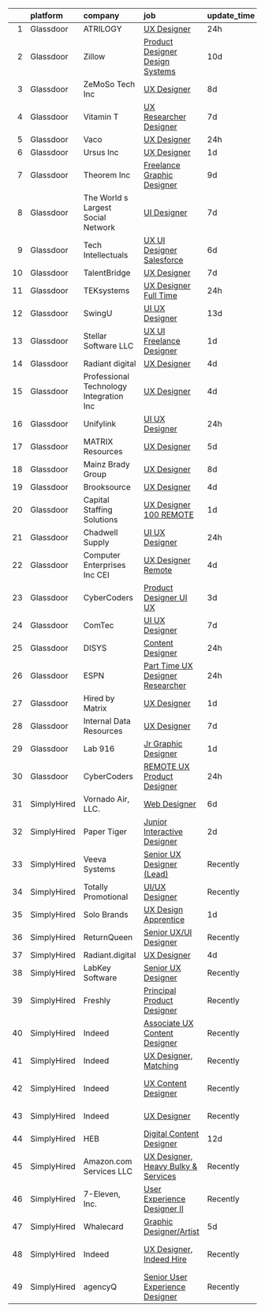 

|    | platform    | company                                  | job                                                                                                                                                                                                                                                                                                                                                                                                                                                                                                                                                                                                                                                                                                                                                                                                                                                                                                                                                                                                                                                                                                                                                                                                                                                                                                                                                            | update_time   | location                  |
|---:|:------------|:-----------------------------------------|:---------------------------------------------------------------------------------------------------------------------------------------------------------------------------------------------------------------------------------------------------------------------------------------------------------------------------------------------------------------------------------------------------------------------------------------------------------------------------------------------------------------------------------------------------------------------------------------------------------------------------------------------------------------------------------------------------------------------------------------------------------------------------------------------------------------------------------------------------------------------------------------------------------------------------------------------------------------------------------------------------------------------------------------------------------------------------------------------------------------------------------------------------------------------------------------------------------------------------------------------------------------------------------------------------------------------------------------------------------------|:--------------|:--------------------------|
|  1 | Glassdoor   | ATRILOGY                                 | [UX Designer](https://www.glassdoor.com/partner/jobListing.htm?pos=112&ao=1110586&s=58&guid=000001818a2fc69fbbe13d60882fae82&src=GD_JOB_AD&t=SR&vt=w&ea=1&cs=1_a9e51c1e&cb=1655880796196&jobListingId=1007954178655&cpc=1160948BCBA38B5B&jrtk=3-0-1g652vhm32bmr001-1g652vhmer04h800-5f51747749abf54f--6NYlbfkN0Coaqwr41TC2LgejnR7Utnytr6GYvK_E0y3WIq7ZdLRae9o-QpJIESlqP3qGLJFeU73fQgxWVyK-VjJxWQJ7wPXVsDgmr_qx8wgq-qh_w44hPEPzHMmKsfywvLtLkO4grmCNwksa3ZCydtOTY4m2ummcehDPHPtF2pzvVA23WRMmsBvQ87QKscW3rTaWEngVZtznDboESu68TbCaNCw5WR-sN8ITzkKs5FGfuNv-469AwYgSD1t4-KTsxe5Zf67p2QwQNuOBvOEJfq_F6xE_cpIwAcZr8oi9wsNSJSUpZ8-T7hkv1rCR6qT4lCe8qjduK-DJ5wh5GL5Ok8w8ahDT_38yMPoE2uJA9A-M87Xi0x0bsms3jlDy4jLMKpD9Taf32yGdQb4jzaTQUyKTcLHwEqvDaUSRV8112SUw2KKyod9BmRBMqgK41uK9flXdsYUmMkW1OUrEMs4SjmKUpZiqzqI_DR836ood3Fh6csL4ZsdIJJYzzJPaNY5AFai66InVbLxb0739Vm3WiCb_llcRglS)                                                                                                                                                                                                                                                                                                                                                                                                                                                                                         | 24h           | Remote                    |
|  2 | Glassdoor   | Zillow                                   | [Product Designer  Design Systems](https://www.glassdoor.com/partner/jobListing.htm?pos=114&ao=1110586&s=58&guid=000001818a2fc69fbbe13d60882fae82&src=GD_JOB_AD&t=SR&vt=w&cs=1_77450b5d&cb=1655880796195&jobListingId=1007933236075&cpc=AC285F3A3ECA6BB0&jrtk=3-0-1g652vhm32bmr001-1g652vhmer04h800-011a0893a918b1fb--6NYlbfkN0ANMurRYyPEXg08u6OamUd1Mvhk-zhFSGYIZgoJR86UvYL2v6MoUqae-sD5DnU21vo-KQkrM1-nxrgMu7ZC1V04tRcmIkM-s_SFYAMQ6S9JoXSA-FQh8VsK8KsKvvcxWmpJgU6E_bbF80Dim6t-LQronB_Oj0OoKqQszjyeh9vu0kF2-PqPEux5-NxpgRsAvcUnwRtvd5P7eCZc5xLOuBq47a-1Gzyyy9CnCtHizEj0r7Psb2v2g-v6dpNaHJI4deZFMfh7K-IpJlTAUHsv5nMkwliwcjZ1VcuenKVMk31VQiA1ieiJNT2Ch950IXvls72e1hi5eo41uSa0SEYkzM_Qnse-i70viA764vXhXzePgiU_uvtyzsUXLPKx_yMIc6eBGEninJc0up0R4y_O5GhZk95ScTyvV95I_GslT-xSfnd-NxoMhSUrZlq1c_IYaxp5YksxmtdYLTYl33guCIyCRcmBiAqfr2N93DJ8EAzH_0g9lGvAXax0w89gz-jFq5h6DcuAx0SbObC1SPtiHPwOJvZDku1TIUJKrE0jHk4EFzWdzhIYcCLR4G1HrJ2bsQ0swvsgjm5HV3b7G9mk0SqYTSTO3gR1_NxNWRGbdZJ_mby8qLpodhKKlwiZ0ZiC-_gUGLB2Wufvjkm1UW9vIvuG61hZUi0pNut3JgpEapKHPOKlAxi_XoraQIhh6MRlkDZO8eIF5uBhNBcqiw6JMR4Mikrz7Nl4-cUARcZtJtTbPBZyrBjoVXBNlniuDEkflprBVNI1Dv1pmCLBoTgqxbDC6b5FwP8pZqe2htgi-ErnIxHZydeMcUcUVa9QRkrxWjYRWaAmnv6hqnwEIIfK1XxWte7JZtiRXCv9i-F-q_x-ZpgYuFJMWQQovVefO_KJEsM%3D)                                                                                           | 10d           | Remote                    |
|  3 | Glassdoor   | ZeMoSo Tech Inc                          | [UX Designer](https://www.glassdoor.com/partner/jobListing.htm?pos=101&ao=1110586&s=58&guid=000001818a2fc69fbbe13d60882fae82&src=GD_JOB_AD&t=SR&vt=w&ea=1&cs=1_2463243a&cb=1655880796194&jobListingId=1007935979405&cpc=42BEC95245890617&jrtk=3-0-1g652vhm32bmr001-1g652vhmer04h800-60f07fc61acda233--6NYlbfkN0BozCRzp74XaLNGXIWDdQooQV4InoSU3Ke8auCoHaCYgTX9CvN9emSrnaX61T5gcy-mf4Rzr7ZJvF6L9rYxoUc1l0NwbAfG3ttBSbj0opk9SHuwSrXrKFa9dWlX91jC_RBmltty9D7K__xLg_-MgwiLsdEFHLbQudhQuOek3ym_yoTopIaKHLojyGFJixhmdeOnG1fUD1gBbkPgjg5QUKMxplNlFvwzgI6UcyqeR0_D09kM9d-fqpGcdZzN7pWQIttFeMjpcQwacnqTJ1oonu6KUcGuEzrUlNuuwN2_IHanFkuh8Vq_ammNjTrK-49ecX1Q5iSu_cElCJ1VPOsbmxkGG5eXhGzmI0WEpReAOsvt6EqL5d9ueWsiI4f3Hd5g6YAPSARwRxF4QvOq7K753JpBDPSL9rGeIV9deOEtossRTUziLNHyx7VXaaXCwJONpyx3Eu96zNKU7oRHbNklpyl_N4sCOQefgdnNt-l1itZlJhm1tYNRV8Qm)                                                                                                                                                                                                                                                                                                                                                                                                                                                                                                                         | 8d            | Remote                    |
|  4 | Glassdoor   | Vitamin T                                | [UX Researcher   Designer](https://www.glassdoor.com/partner/jobListing.htm?pos=125&ao=1110586&s=58&guid=000001818a2fc69fbbe13d60882fae82&src=GD_JOB_AD&t=SR&vt=w&cs=1_5c52befe&cb=1655880796197&jobListingId=1007940101385&cpc=F41FEAB56D215062&jrtk=3-0-1g652vhm32bmr001-1g652vhmer04h800-fb946308111d92e5--6NYlbfkN0DMrcEu7yrtATojKJA7cEzGQ3FdRGWLh0CZQInL4ECGI6k5tN82kdM0OKoro5eXmjqSabeb8Lyui89imwypmlI07i9XVVnI-QnSe7SbVQoaO24YePXfwwOTmDBsvmREJ2REX2wWJBN2HKKNfFyeSDUsVdba7dA2sNfDJex8VTYfkYejvdaqK-73MMvrodFR_llP9lddU9HXakKdmriSxlwbfYNBzovFQc3JEbDnSzvMtdsITlwlmurFqpOqpJWPO0t7RtUCtwTkakd_ixTVCSuWw9XXoHVC48xvxae7SIpyrnN-Y5Xa90tJ4Jw9Ra5JwwFEpYQENCAwQSb6sjuuJcEgU6kd_R7ycdekAUd--MsCcgcGwS0wXMqddUfYr5buKBaq4Y2G3erhZBOrSo472q0RIfkz6-upPozR42-B1oeHGd3O3hjPpjfb0UaGxsoIbBLehTHZbionS4tjOuYii9XL)                                                                                                                                                                                                                                                                                                                                                                                                                                                                                                                                                 | 7d            | Remote                    |
|  5 | Glassdoor   | Vaco                                     | [UX Designer](https://www.glassdoor.com/partner/jobListing.htm?pos=107&ao=1110586&s=58&guid=000001818a2fc69fbbe13d60882fae82&src=GD_JOB_AD&t=SR&vt=w&ea=1&cs=1_140dedd4&cb=1655880796195&jobListingId=1007954152421&cpc=AC285F3A3ECA6BB0&jrtk=3-0-1g652vhm32bmr001-1g652vhmer04h800-a3f9cb05f43314ce--6NYlbfkN0D_sybMACCpf9B-677oK5j6rPldVB6BlrVvFjO_o-GJZbzuF-qh4PxErFUqfUsv_6t7bCcW4LLpWj-vs7jRJL_SS-t_zvedaAbF3hAhPT9zdSNeNp2YNzM4dkWa3q3C66OFGHskKWtd4Cyzm4666MD2-bO7HYxyh7g55rlKr42MZQtoTlEUmF-XU2Ts2vEElbGjR4fU8FSvYuChGxKK_eyj70WR0v3_dwrDpPqVcso7-aARAiTPC2U4OTAn4nqlRbi4huwKzlw83k6akOVMFqI4alp0z5GindCzi5oIsp5DoBi5-IBcORJB__XkBiNkF2eIYf3dzAQLipSXRu6N9ZdRBw2-RcjDX24dw-I7JS9Fm_sHdVwClr6QBY-YclJt-hx-0mBvZPAdFJ7uwKcjM00m6LVSoiw28yxLNzzROeQMXve9UJWx2d43oN27kYt99ThrJ9Gz1vmj3DgDOloKhiflQCsJN2ihizOScAGHf6ubSPe53qALomV1jK6_xW-yC2QO1SA3Oxamt7E1fA-Fsg0Hau4R9LJycy4Uz3Vc24afkQ%3D%3D)                                                                                                                                                                                                                                                                                                                                                                                                                                                             | 24h           | Remote                    |
|  6 | Glassdoor   | Ursus  Inc                               | [UX Designer](https://www.glassdoor.com/partner/jobListing.htm?pos=128&ao=1110586&s=58&guid=000001818a2fc69fbbe13d60882fae82&src=GD_JOB_AD&t=SR&vt=w&ea=1&cs=1_f99eb5a8&cb=1655880796198&jobListingId=1007952300796&cpc=AC285F3A3ECA6BB0&jrtk=3-0-1g652vhm32bmr001-1g652vhmer04h800-2ee68e2806b46518--6NYlbfkN0CT8vBT9H5mqECx2dfLV_FONLPDKpIRssxVwtj05Tmm4rA5I0VNOPdM1oYsK66ov5rfnjfgAZTug1hAH9V99GXJTmSwnOV-TC2YmsOa1hpcx5eohWxQGiYWTOov5_JU_GcdrLRX4bzNlKc9HRXC7w77d6kFrumNNGDSXX1NeS8FWe0nALVmrzKmeICDj2wfmcSL3eb4SCJRBbQNeoUMfMJ2qkU_6NhRta2IkLlKrqD8FeOruWiHOzrtZrgQpdI9UWBaoGXROitjxnnA5jIuITeXG8spBH-9bYpvz9rC0vKGEOWnheMTpa6i7UUcbnz9GGGmTH6rXrEa7HwRtHP7YupczAAs-uDRHkl_0Q4W18jX79Rxar3tIdP-Ripka64Ho_gMIygNYDG6egI-6mRNgHyUq6WNfCj4HcbAyCFkZ3gjpE9x1MOwM9m6LHC4Y3UkwLS_NE2OCndtg4A8coZnGEVPA9xaa4xVsCpoz5RKi_-4kicFJ-aQ1vp3Y2UqoJ6YMom7okhUNqJ5R6H91Yv9QJq98_B4nKPioUROTKmhrC7BrsoBMQCRUOc5RsKRDhY6TP8HeqILkpTJMhOIksgJikBS3AIc0Nx1HVo9on50c91PivGx_67OfCHnpb-M1IEgtbivhgP6_YI075eF_2Cjo0D4MXnNNfBFPP5xauRmCXYgcjZr5FsXfUSGfZUqjXOFyaBeDMI69eBu4A%3D%3D)                                                                                                                                                                                                                                                                                             | 1d            | Fremont, CA               |
|  7 | Glassdoor   | Theorem Inc                              | [Freelance Graphic Designer](https://www.glassdoor.com/partner/jobListing.htm?pos=116&ao=1110586&s=58&guid=000001818a2fc69fbbe13d60882fae82&src=GD_JOB_AD&t=SR&vt=w&ea=1&cs=1_098437e2&cb=1655880796196&jobListingId=1007933778137&cpc=8795CF9063CD573D&jrtk=3-0-1g652vhm32bmr001-1g652vhmer04h800-c6f76b686089fad8--6NYlbfkN0AFW8_jy3Exud-3yScDe6C_gOnco_vY6PGUfytLF_4d6EkTCpOAWV-CrHKoiYYLwIqg1l_gI_lcE6Sgc6Z0AbUcjp9OM2Gim2qbKXCOcZaAhiPME1DQ2wZs7zWrQyxgM_WwQXANWvgVEC4Lx131mJzhmPIQ_XinjlxfRdvB2NH3Hgy4UHt9gIwQdv5K2XbsF0UdX9q0rFFKEpkbqy1EmJroIWJc8CEmnra3D7-n3zTVghYocnYffMnvSV9KhFqt9EdDPUebxf29HP_7Bm7FMAESDf9rdkUNHCmIozeGu4nBovQRCwDIEKZGhzAW_x5GBEDI4Rrvd_tSB9BkBNOpWfhCA__j2tjZv6ik2klFBnGz8xzxSgixo9KD-c1jnTsBjdQRxVpg7CiaLEv92UMn123yUnc5wAdvtRNJ7coZmowPn6CY07iqUabN4-lQSXvAXRmwxM2IQR3tuNl5iuC_SUbo4ipYQFWpdJSllVog5puopPmt-i0k3CKCdM3OTPnyJIY%3D)                                                                                                                                                                                                                                                                                                                                                                                                                                                                                            | 9d            | Remote                    |
|  8 | Glassdoor   | The World s Largest Social Network       | [UI Designer](https://www.glassdoor.com/partner/jobListing.htm?pos=126&ao=1110586&s=58&guid=000001818a2fc69fbbe13d60882fae82&src=GD_JOB_AD&t=SR&vt=w&cs=1_70672414&cb=1655880796197&jobListingId=1007940701344&cpc=6FC5BA77C9A4CD78&jrtk=3-0-1g652vhm32bmr001-1g652vhmer04h800-f86e285eeee8cc2f--6NYlbfkN0DSgjPPcnEdvoK3uuxfISLALE6pB1FR7YSHOr_tSg5_QGIhoz_2VqUepdcKLBLI_zSM2ofyPzeQLiYgPnwYkXZIEVa1yILiUcN8AhI95lHkhFGFSjZoU966EcETcjfezToZbDD4sNZzMfbbe6Y9PzYCgbAkY-UKTxc_sAa6G-5-d2n7BsYK5zVuA3PxWUA1vguLxyqX_NY8V_5LD1s-1toZTQkbXVSGahEk1VzfqtX2mo35UdBDaAk7geOhfMq7nA1W3U0rYid0WQpcisUBv1fEqE_n6XJT0eEycrLOihPojSaDLF0nSs94ZZJvGPu7lJ0R2yXgUSyUv47opnLr73F3o6ls-1dXQvJjrPNHFt12xSZpfPsqnWp6xzMHAdBtJwwTMarDVM-lkzdD_EJ3tKMhxTaADz1nRB0pGfQtIfkJSTwfFxwL8NqzKnYSMYfoiSvIICI2hMBqu_-lflxXU0tq915wN9I9PUWSYe3C2rOgZngWs_6UvrdD9jJqY_O8vEUusazdLInVaUC5tJ58Orin_RsTY2N1RgH9Ss9duQrd-3GtlmMMv1LXF-UMpocy6wqYB6Hsxx0s9g%3D%3D)                                                                                                                                                                                                                                                                                                                                                                                                                                  | 7d            | New York, NY              |
|  9 | Glassdoor   | Tech Intellectuals                       | [UX UI Designer   Salesforce](https://www.glassdoor.com/partner/jobListing.htm?pos=106&ao=1110586&s=58&guid=000001818a2fc69fbbe13d60882fae82&src=GD_JOB_AD&t=SR&vt=w&ea=1&cs=1_bda3a15b&cb=1655880796194&jobListingId=1007942798857&cpc=BAEB662971763A76&jrtk=3-0-1g652vhm32bmr001-1g652vhmer04h800-c17b44210cfe7005--6NYlbfkN0DzaDHVbxJ-LJZej0v9fk4K-FwNocoxjQ_zxp68kPBvctOBIAfBBfY8w6habPDUJeAMiIb2_shQouRFjE775UmTUjvG2TjcoPEJJuWtGoJijgyQcoi-GIr5-7eRumxEhPD1PjH7dObM9aPFGCUDspNwU4lFCIfcu4zNqSHctqkD9duSLCowkJwb72kqoER5M9kRR8hGyrJhUeGnrvYTjB4F_89xA9At6Mojn896XS2eDDh0zupPxMOWyM5ryQAh98Kmxiufritd8fuExfPYb9JUB9BEYRitpBnzClkynaCM-25WXfEoxnikHona6QcI4nX2bK3ktooHabErAshaKob0Wk83FdhO9Cj2uyCCX_d-hTNm-xv_LItTtJ5k-qCLzUHQo_J5hD9ezBzKnCTJqUPtUeyK65u1X3HwyT_HWwgv_41LtLfDFxYE2bp6_RMSDV6SMpvio3o6vJdVssTLJKCY0gmKAUSYPHQXS-Z1mG_V6X68ZyDWHusA0uY22VeZ14274g3uKvOBPA%3D%3D)                                                                                                                                                                                                                                                                                                                                                                                                                                                                             | 6d            | Remote                    |
| 10 | Glassdoor   | TalentBridge                             | [UX Designer](https://www.glassdoor.com/partner/jobListing.htm?pos=124&ao=1110586&s=58&guid=000001818a2fc69fbbe13d60882fae82&src=GD_JOB_AD&t=SR&vt=w&ea=1&cs=1_bb4c460c&cb=1655880796197&jobListingId=1007939214735&cpc=AC285F3A3ECA6BB0&jrtk=3-0-1g652vhm32bmr001-1g652vhmer04h800-ef610af0d2182ffc--6NYlbfkN0DZcUSKf09QEPjU92MgBh3QGsHZtcEAom6wyh4CYwXTItQwqD1uS6iWoqbGyBIjoa2qIYZ5i6WdT2EOqGsAYU75f_Lb8fGdfFENrVpygk7KAJiiLYY-Ji2kHY11uLlIRdP1QnrzKKJlHi7wELee6qdiDL_8kJZEV94t_sDpwXhR21AIirBM7ysj2soSqpXAPwpAjJFg_K7VkCyWpBUKAlNn9bF5FKeJcvlKzq-dlnQLp-eCiExpHcI4ZXkNDIegZENVgLEhjqREUUEHFgtPuLe97X5RBCe8qyNpUDRyIrcvAXi2C2g2Ga-gWs6rldQPG_YEJ0_ATk9CtTc37PtZ5mjPGyOIlWsO5wKK_2Yfk9Hy4EBZKK_GWEFw3n-_TlrlkveYPOx5lYKwiz6h9lMEwwWad6NCAIIwueYGubTo6-l27nxoMYsjAexCEhW6ohHp4AdmA6l43hojAbFWLo_w7_c7HDPbpXy0Ub-k9O_leVfrg2pzSuvGNRek)                                                                                                                                                                                                                                                                                                                                                                                                                                                                                                                         | 7d            | Remote                    |
| 11 | Glassdoor   | TEKsystems                               | [UX Designer   Full Time](https://www.glassdoor.com/partner/jobListing.htm?pos=104&ao=1110586&s=58&guid=000001818a2fc69fbbe13d60882fae82&src=GD_JOB_AD&t=SR&vt=w&cs=1_f855bf58&cb=1655880796194&jobListingId=1007955794336&cpc=A356F292FF34F670&jrtk=3-0-1g652vhm32bmr001-1g652vhmer04h800-aff950074268f5df--6NYlbfkN0AuKz8EBO1xHDEL7V2YF9xF3dC_I9B9i-Zw2Jh8clPMK9BxhHDJszxSyW718EipT5OIVEhD0LNE7hCtkJvOAnV7Uj23FpCmwStKZ9PDUm01T4VVb4UdzjJBW3lsMbgDb9cV20XwgdrLXoGYJZzCc52bqhIcqh1vDhoQhuOTzfstCiQ578FAFZQlds8dw_Y-FH9nGIkiVDc1njgk1ujEq2JXXiC16ga-1CI2GoG2IW7UhECxg5LdkVU2K6xgTRro61tuFI_coc8gAhQgKvQeQYCJy3KL9w28EKnY7bnTsr4FOvo_Yma5LOltTnrrRf_4D0SV9GPp-RiF-gX8Glq_HIREVGVm8qdQl5H4moVYNiTmlXv29PJS28pTNlHfDR8QFRtBlr94LoIlcdgjWQXOzBQ_br44pQgOZ8mkdzcW1T9KsGPXAnqfFDYU6T55azLs4kbh93qEPbuNi7W3vVacUxakC1hNl-hnVUYGi8LWsiZC5wcsGv0E_e4Igr9-88-t23VGh7LxPE65_LbTIIoDFHXyr2bo8cLDsA4BrnF3MzV8rg9lgKvJFwmGzAOObq25yjBrReb4t2Tci8HKJ9fwKkbMgU9EjgkOGsG0_f8o7UMNDWIVHk8r_CZYQvMZWEe1gJwsru2K5U4eKgWoebflXJLIAlLwuySRIqRAE51cJOjbA5Wox331quxxby2yZDaCwp-RiL31saVBO-1AjMtsbn-XbSZFtQWLxlrjdGFAchpVCoAXFhSzHihOSILAibMMd6lL8wSYRdPr9SqBiR0FJ385DoSzMe54GQ_OMsXGe8W8Q3GBdyyHBUf7bb3oK409yTeRmH6PIx8MprBey16oP81j30KiwUY9Puwj_ThDi37zz4a_6su9nM_3qUNs7lJpIl5HkwtUKbVVSxbkQLHAFDdmjRBotlz_sIk0yqiOhdZ8alGHNMGlpcE2CKG7K38hsAw7JIpuULwgtBEYLDOneVakDvdpzixzAbA%3D)    | 24h           | Westchester, IL           |
| 12 | Glassdoor   | SwingU                                   | [UI UX Designer](https://www.glassdoor.com/partner/jobListing.htm?pos=108&ao=1110586&s=58&guid=000001818a2fc69fbbe13d60882fae82&src=GD_JOB_AD&t=SR&vt=w&ea=1&cs=1_ea1407ba&cb=1655880796195&jobListingId=1007926834838&cpc=47CFDC01B3F81FAC&jrtk=3-0-1g652vhm32bmr001-1g652vhmer04h800-90be412c0e78cf2f--6NYlbfkN0ByltNVdnI0zg0p1CfNvnwQ3h4bWp4Qqe6bePUFuzopcagvZS5ETFReQpOgwJrLri6wO7C9pr5XNKd0KawLG86jNJkdnhc3TTDn0o1kQ9gxW_v7I4sdmFpzgSULk4RFgIG0jUxNUX59MJqWqq5xMlMs5WB06EXACGAnE1JqSFg6rmmom_27daPs6bUvJJJlqKFv0ZqOOqUlDlioDvpx-oAhsAnGLwgJSlAE8uhK43D3IforPGK_MSj7in5qczXV_6lBWutUlqokiHlcaZn_KcwWCditPeyz1hBDRDAMCLHn8VP3UkTxBf_PDx7TwYK2oKgIv3voU9X8rZdKFcLNz0X9KA7iSJZcRnvP-nxBUnP98ioUQat8Bb7nP2mxdSvRv4bopeoFS-pDXv7avgBuXBz5GuJmXMYe1JcWxIStypFSWmNVqfxvAQXscXopkYTSsUgEoQxDZDOW6cbw7YPNkwOr_tkQ-mVwwiuCLPyas0OJq2ClFBPTSNhb)                                                                                                                                                                                                                                                                                                                                                                                                                                                                                                                      | 13d           | Connecticut               |
| 13 | Glassdoor   | Stellar Software  LLC                    | [UX UI Freelance Designer](https://www.glassdoor.com/partner/jobListing.htm?pos=103&ao=1110586&s=58&guid=000001818a2fc69fbbe13d60882fae82&src=GD_JOB_AD&t=SR&vt=w&ea=1&cs=1_ac21722f&cb=1655880796194&jobListingId=1007952576276&cpc=654405A9B1E0A9F5&jrtk=3-0-1g652vhm32bmr001-1g652vhmer04h800-0eefe25d2b1f7dc5--6NYlbfkN0Ag7T5ST3ToIM5SK6lOY2rFzHbgRvuI6EMUSvvS0odH9JpLNm8vkQ1TWpcn0o2QYP59qNT-uG9FWbkUtyMUZIbg_ZSbtBg-7w-AYJoZxzgKyq3Wps8C_W0e-NpDbyTs-trGtysh5Oy1bP51tfzFZQJIiNKepKy_D0xAp1bcWkSJm--6NxN_349w9-uFQSz73k5Ldrgw1LPBJ-BN8-sVyCASQYgcpMCqX9aWQpVj3E2iHTh06V25NPcoh2aphez1NSEDcj2JlpeLGVySyxInP1vyxLOwM00KNsVrhGSBZdZOHy50VSnIHi4sCrywAaN75jazoBWWi6PQxO5GM70L3CKmbLj8qyt55HGYTnoI09qSKJIgAHRwQrsH1ZJFw4Gvq0OcLWSWcEDAV3HoiL9Klzh8IBingWHuBD6DJDWpS3k8AG4I5NiQKr8fP6g6qSyhnS62GvctlDcKYHLlWNK4xo94)                                                                                                                                                                                                                                                                                                                                                                                                                                                                                                                                            | 1d            | Remote                    |
| 14 | Glassdoor   | Radiant digital                          | [UX Designer](https://www.glassdoor.com/partner/jobListing.htm?pos=130&ao=1136043&s=58&guid=000001818a2fc69fbbe13d60882fae82&src=GD_JOB_AD&t=SR&vt=w&ea=1&cs=1_eeec3252&cb=1655880796198&jobListingId=1007947280472&jrtk=3-0-1g652vhm32bmr001-1g652vhmer04h800-b97af2fe1da6a31c-)                                                                                                                                                                                                                                                                                                                                                                                                                                                                                                                                                                                                                                                                                                                                                                                                                                                                                                                                                                                                                                                                              | 4d            | Remote                    |
| 15 | Glassdoor   | Professional Technology Integration  Inc | [UX Designer](https://www.glassdoor.com/partner/jobListing.htm?pos=118&ao=1110586&s=58&guid=000001818a2fc69fbbe13d60882fae82&src=GD_JOB_AD&t=SR&vt=w&ea=1&cs=1_f5c5fa0c&cb=1655880796197&jobListingId=1007948028103&cpc=47CFDC01B3F81FAC&jrtk=3-0-1g652vhm32bmr001-1g652vhmer04h800-86f7d0244bcb7221--6NYlbfkN0CxP5eqahSjqXr0D5ytgzapk24O0aoHOFXOFipKNsq5vdODBmzByVVxgqoPStOx5p0r0wmA1cAPYwmWP8aS23Nm8cOENSzy8hVpF4LUoweIsSuq1NoUtdNlEV6HeMsqNq8Lec49mFinawesHnFxFtsaTZTghw63MqU6jGoAs94X5UoHWHKnlZAFNhJ4wjAWHcW5XP4u9OWWb4AhlFhhcoaD2fPBYpULKW2yEl3mhz5fFHh-VacUR8rpqcBxGVFZgk9oy9b5wMrTVEuSPhfNgzL3ztY7g5soNhTA1obWsbsVxHCilyh7YeIRuCPI8iWkcO1UhymWjXrMnJnOp1dX47vQL9o0O8Pioit3UVx7_1ohtDFeX9jIH4sOaHj54m1w_lwSyZJzglPfaVJt4FRS50aDG4QqdT59qrT3XOR4-YkL4B2-nBseqhMDJBy4OlbKl1fIswSi_v2Fs58XE-_eUmxZxdXc_pN5RooME7jFHWKnZMaqhMOhp-3oDgmUte5Ts8wLVCLF5FoLoDLqGcAOALL_1tA52z_dq6SPqL-kfVtmQJXh2lgeawO6or8rvviZS9g%3D)                                                                                                                                                                                                                                                                                                                                                                                                                                           | 4d            | Lansing, MI               |
| 16 | Glassdoor   | Unifylink                                | [UI UX Designer](https://www.glassdoor.com/partner/jobListing.htm?pos=105&ao=1110586&s=58&guid=000001818a2fc69fbbe13d60882fae82&src=GD_JOB_AD&t=SR&vt=w&ea=1&cs=1_ee0fd40c&cb=1655880796194&jobListingId=1007954705949&cpc=8A48E7D5890B96AC&jrtk=3-0-1g652vhm32bmr001-1g652vhmer04h800-8345601d84ebea1b--6NYlbfkN0DvAcWfG7V1pHyva03dWBytnrLpUwozvI6r2yU4oYTlewjbgBNs_sWRPPVwjFBjT_Ecw3ueYTzyeI4y7lbeGagXdt35_kUzWqZ-VZnLPmck_Fkl8xqmw7Zj_aMMvEN0sMeqRhoc6zx53Kiw5imQHzWRUlv56q4q_4_gu8kbRfqQeUpuis8ZM2Zk3cz6eudyQyZ3BlIW899IPhgM2m9ugwhidUyYpqZW9Nnu4K2BhMTMAeHulmVbJ-dRGalzFOAAu3zlbZD426pAw3IJlTS2wRgTUJhWYO9wDNCK995S5matVIXTp46bXG4tunInXz6TkCf1J0bUqq4kzp3HSukypTZIZm_uQXDcO84g0qjRNkev7CztINUORLCaybpaq5y1n1NBfJhzdGwwCBBoJoXtK-rzs8geCqwtD4SJsdeY5jNKI9121LtB54oL4fTQFdRLlEGIWckaTSN4RVVu0jUtY1rO8VgjsUn3nQu55Tf4ePoPXjvEbMml5e5JGvTND5z-4gnSJRZ8_yK3Nw%3D%3D)                                                                                                                                                                                                                                                                                                                                                                                                                                                                                          | 24h           | Remote                    |
| 17 | Glassdoor   | MATRIX Resources                         | [UX Designer](https://www.glassdoor.com/partner/jobListing.htm?pos=127&ao=1110586&s=58&guid=000001818a2fc69fbbe13d60882fae82&src=GD_JOB_AD&t=SR&vt=w&ea=1&cs=1_f4433f61&cb=1655880796197&jobListingId=1007946445668&cpc=FA84DF7EA1EC2398&jrtk=3-0-1g652vhm32bmr001-1g652vhmer04h800-7f39b0f49d27621c--6NYlbfkN0De5ppvndiyxA0pMSLQzOe_j9Mra0KF_8EhxTxOKXtZIfhM20E97mGJuSEbq9mCfhhHaCAribbVDVnplu0xWv5a_8JCgS-oSDAReMo4DQvy1cgU1OGndwhMzdxDZQMWZ1tuygWPWhdscfqWSpF_slq6EoLDvdsxlt7uoCT_8Kma8tvZYXHMUGsbZesak3MKCbMarBCbPS3ARw3zr3CrVp56TdLeL5VahnYyCS2eUZ_BTNBJC4XH9l_qXu6ap-pdSHtJOtmVfdb2OELRYsC4VBDNSm_Y8hsP88mpwAMPSSOCmZsPo_HILx0beu_Izb2iO78lYujbOKE0gIaj1_a3hEj1aVTx292qd2jBOsh30Q83JjgmW3F_OzXBYMyNl-woIP8XlWQOPZ7J2koylE7DsmDJtVziwI6s5LMkLDbV_NrJ9nXgOFOSYtCkRCsRJMN9x63KJ24yBlCBqolHZGpy28I_Kv1IKkg4hkzDQAZiYqeic0M5IFiinSIGqXbZNwSSvEpW9lgWgdRbE6I0Iud1PngJjhiFe_CSZncBWMRBGje9rg%3D%3D)                                                                                                                                                                                                                                                                                                                                                                                                                                                             | 5d            | Houston, TX               |
| 18 | Glassdoor   | Mainz Brady Group                        | [UX Designer](https://www.glassdoor.com/partner/jobListing.htm?pos=113&ao=1110586&s=58&guid=000001818a2fc69fbbe13d60882fae82&src=GD_JOB_AD&t=SR&vt=w&ea=1&cs=1_b5b598c8&cb=1655880796196&jobListingId=1007936779716&cpc=7F6F94E2229B3AB5&jrtk=3-0-1g652vhm32bmr001-1g652vhmer04h800-82cec0863e97ae40--6NYlbfkN0AmBvT8mmb9xI3Fj7UxKkF4Cq8RZh4Va6i5lMeIN2RcgGASh7aFhimwCXUNgOpzN1e3rLEB_e2oyAGZ-Txf0lvnz2zdvzkqK3ZwdjdZxxu-7lC0TyHre4g2FiQdGP6IKKOfx_DnEkT8DtI6PnDL6A-f-Qt0mKKWiMNEIan1PZ1TwPgfuE3ZpHYFZDro_KBJuf6N557miWG9iPPV1cxcstt6X4kgdK4macn2fPX2SOHKSE85s8A6d-VOiIwgf4thh5n8r8TZxwj5h5KzXMDFp-NtFdlaQM_IY-mLISWasnbv0CP9c9t4gcqJ9fXw1UoiE-yxNAUKMYlh_EcBhwmebWFGISkT0Vcf_i0gx1WqzljblCq9j0F9lvvvt1lTabmD8Da0JhjA01d-kxuQucwtop_ZdaIZ0lQbvT5RgAmb7SCdOny4Rp54YD90KufSYpCB-IIRbIBZTNrKsOCFwi0dsOzjwzFO5_OuJnTG91nvb0RZTN5wAHdX2Ldd)                                                                                                                                                                                                                                                                                                                                                                                                                                                                                                                         | 8d            | Remote                    |
| 19 | Glassdoor   | Brooksource                              | [UX Designer](https://www.glassdoor.com/partner/jobListing.htm?pos=115&ao=1110586&s=58&guid=000001818a2fc69fbbe13d60882fae82&src=GD_JOB_AD&t=SR&vt=w&ea=1&cs=1_e5e1d78a&cb=1655880796196&jobListingId=1007947688672&cpc=5E31031E1AFF45A7&jrtk=3-0-1g652vhm32bmr001-1g652vhmer04h800-62c3310c8f95c121--6NYlbfkN0BhNN3PPgKPbTMZB0Y0J5JTZS3FnMM-ugqbblX4_m-srDJielPNCs_lvQXXEB0CV7MG45L1eG647jYSm2GvQZwkJTbRfLXnkl4daRQ_Bk2qLI388y8XEQQ1KO14kcdH0DWLcUddgZNqnyqujRzSGRreHcj56OYB4f4j5apoNAfXpVhD-lw8vGCHx7Fs9y21Ei_nBaN6DoOUrt-iiTqvFo-nwIIG57d_wYguY80Oqf8cW7fzs6mnurT-CekvAfZG7a25nT0f6iS0eegH-TlQ5CrI8Nzn7MiTy5tgCC1DBKKGTL8cJv4KQBsaWvTV5XkjIx8gu0j2mb8his1qMBBYst7xPLoIKjxD6w-93iUrLYpNMFXhzlyA46N1l1a2Hyh_9Wt5UA7pZJLc2abGddxNTwvw9w9n539FsBSCiqMU-0ePA_x-EirjE2YNCc6HQ9zXmuze8zYywD5iZM8NgeqvTzm8Rfe34Wk1Tih8wghvvKt6lrm_TUxrYEDVhOMPPA9bcqyP4VYcYZvlqOLF7USMRy52)                                                                                                                                                                                                                                                                                                                                                                                                                                                                                         | 4d            | Lansing, MI               |
| 20 | Glassdoor   | Capital Staffing Solutions               | [UX Designer  100  REMOTE](https://www.glassdoor.com/partner/jobListing.htm?pos=123&ao=1110586&s=58&guid=000001818a2fc69fbbe13d60882fae82&src=GD_JOB_AD&t=SR&vt=w&ea=1&cs=1_13bf2a00&cb=1655880796197&jobListingId=1007951631769&cpc=2CAED5C921A5F994&jrtk=3-0-1g652vhm32bmr001-1g652vhmer04h800-b13c146d3a85f1d6--6NYlbfkN0AHXq2vAVwR3IH7wgnTMdWCa3HguypIXx0DFudX-u0zu6XSU0N9gDGCMsnO9yvyAfM3Fz_9qIkMrPfmrxmGIXehzgX-6ExdnXbE3Y4HTqGkAOPALnIlpMU5xWuwkBpzYMNvSTNb0Aa6U6-GOFhUO-yarezzSl7LSVMru0MB96AULWWWZAHt9Jl7yEyaowH7u6V1vNJIf6OGJ1t5-N2F-Hb5RJQkiVlot02JCwSZpSOlrZNAVOsEBzckW9Bpxd8NQlDV31in0CCqR-w-A-cfPHbOXIRDzKlN9cmEyNOck3WDZSPgcJwvoDPu0R93nXh5M0JKv-JrMloB9eW5UW3MXf2NVoj3n5VikNu1w-mclk23f9GvCO2DbboOMhSoDkYS9FkneF547mwrQTzOMJXrU1vxQaLIFSPybIxDyu4gP6H55WYR4MAzG4rQXbuZJUjJBxl5fUbY-3xOeCFSSdwcASTkqd5uQQnsn6LySg6OCKIZDP7OEB3c-9aBji08c2G1SV5vYDb5bBC1iw%3D%3D)                                                                                                                                                                                                                                                                                                                                                                                                                                                                                | 1d            | Remote                    |
| 21 | Glassdoor   | Chadwell Supply                          | [UI UX Designer](https://www.glassdoor.com/partner/jobListing.htm?pos=102&ao=1110586&s=58&guid=000001818a2fc69fbbe13d60882fae82&src=GD_JOB_AD&t=SR&vt=w&ea=1&cs=1_f11badac&cb=1655880796194&jobListingId=1007955211808&cpc=AF8BC9077DDDE68D&jrtk=3-0-1g652vhm32bmr001-1g652vhmer04h800-fa59fdf16c880476--6NYlbfkN0A7hBXzsdRqctFxVR-nR18ETFWiF-Vc9YCzVbdqLfWy5onrdVgeVLDCsCLDSYYzjsfvcC14iwbI0nZ5be-qUyeychMkEmFC_Y_AghCriYGGLWgpULCdh1PqugQirXFGJr5BZA5aVJc4zluHoqHnV9PJ_S_Aueiu6H102LfFBMXmwZA9qR2-LNJTh020CXkAQ1clojXnUT4RjYfhXlcrhnEIOw90_s6exvmduemc8dj9CFt93KSyk4TVV6BBL9C9kT382ASgFFGnHgco2VYypXOQTwxPbUgkNsEs9vUA-B2JAgQ03f5sRi25n5Zztzmaa4D-6xKLeW_1j6s85wja8bWyTGNPxuLu-39jTVMYzGo3DGSf6B4YtzZoSXcbP12mwUTRsPsBp6bWxpLHrPxoDhIeLG7uiwAWmxf5e2jKLxAZvpyVG3S8mBvxtP3HVSeT79DiB0MCrQYRleRh7Zw9gYPivRYo5iwzyuxim6SAfl_sJipRfTK6q3uUpB42ef2_r7Oyka6iWA9KIISxzBeG8avP9i3oURcTKIg%3D)                                                                                                                                                                                                                                                                                                                                                                                                                                                                        | 24h           | Tampa, FL                 |
| 22 | Glassdoor   | Computer Enterprises  Inc   CEI          | [UX Designer   Remote](https://www.glassdoor.com/partner/jobListing.htm?pos=119&ao=1110586&s=58&guid=000001818a2fc69fbbe13d60882fae82&src=GD_JOB_AD&t=SR&vt=w&ea=1&cs=1_449e6ce5&cb=1655880796197&jobListingId=1007947207431&cpc=654405A9B1E0A9F5&jrtk=3-0-1g652vhm32bmr001-1g652vhmer04h800-91b12e2fd2d59857--6NYlbfkN0AVVnl_N3xmP3MApcGA3sr6MLnz8P423WWILI1WvbjE8Ry71v-lom9NKs8rBQiPPSdKwKN4H6JPNekIPWOy13MUAH-MkX9_XBfs9yh7bkfYauXA7Kho-Zptp-J4fuAuY7WKctsdrnxZm8082OJmZ8UlCATe4KzoWrKvy1ow2yO5efyL1ABgNbVufQohc3zDgzLKO_Q__Fe9_8nCnrAVjHSaRdeHFOQRwfsShFk1-7y3o2Ynf-ag8C_Kh5UWOwMwRzAV56GSdFW86GbqH6-uD_6CmAkYWLEJQo8bFFmJr1s_oOXDYRuL5UpTw9VRaPGSt2AOLdcjJ-fSGqtZMVczPD_kb876sSyheOAxKq_bpU_sqCIAeHSV_CBDHSkD4H-i0lvuzxAE0oqntdrIqkCSMJmyb_33al9tpxkNxIBhiOwdlVppEQ376aQwJ1kAxPCRMPlaHsSziH-qksiEjopp10K-ZLaX7c8QRENN3LbWeqTQAQAzUzIa547ANZa4BYr9Kn0%3D)                                                                                                                                                                                                                                                                                                                                                                                                                                                                                                  | 4d            | Remote                    |
| 23 | Glassdoor   | CyberCoders                              | [Product Designer  UI UX ](https://www.glassdoor.com/partner/jobListing.htm?pos=122&ao=1110586&s=58&guid=000001818a2fc69fbbe13d60882fae82&src=GD_JOB_AD&t=SR&vt=w&cs=1_4bf09b79&cb=1655880796197&jobListingId=1007948758139&cpc=3DB599BF2F4828F0&jrtk=3-0-1g652vhm32bmr001-1g652vhmer04h800-2ef2dccaa89b1742--6NYlbfkN0CpFJQzrgRR8WqXWK1qKKEqALWJw739KlKqr2H-MSI4eoBlI4EFrmor2FYZMP3muM24zHUY_bG5klw-OxdBf_fMFySxPT_5TLSy6RgyoB7mafNuHuL275ggUSm0Be6CvLniN0V5o1w5qgsOVbm9LRm5RKmssUkwjcSGcncaza7iBr98w9KmvkEJu31TmEEqAKzm-GmXLxiHCskUxzrKf8vkVeQ_sTt2L3AFEWjGDHvUJf9cF2AyEgx_3UDD7d5FZCEIeFYZhmzOrfVV756g8aP67mS5O6tqdL7HUZDxt05JiTItvT2-K9O0Dcbc1hZStq-Gh2OqUnJ8e0vyJBVlOxyF4wR80Kb5u_Taogv-tZQlmGZu9skMcnxqqXesNqgztahbIn8V1alsxRQNGBaq9QDoGUwNVRCeardjYzzRi21w0Y1DlIFQj79jveZ_575F4o1rBQQRuan3zp_SuheCzXBAYH2bcCAHYb7GhvbdyQAbHTxytmKJfYFgHHU1cOZNt5l4pKWeCK8atysomk-Hb_pGf0Ef_a3a_xZaQ0rDbVISgsZCnkx-WUa5BinKWL2vmf0bkfwI8XG-Cb6OlVw848_GjRkynaJ3ZSlTTWTCYs7GtcW99-FtgiSHlMvEKYWMH_SnYS5Ujv1SOhcDqlRyLxrO7Q6_x8NpHTIQv8GOjcoDi7Zy_PUBVkIP91cy8bYZpzJWVkkqFGktXr1DqYjXvJDLJMpDo6a1BWB9bK2rWfmUxswg_TPeMpfpeRnGi_Y3CJsBKCjSSr5x2-TFJUAqM_DaWV0HPci7Q8cR5p_iCL0qwYZCLnZs-0dKf_v6IgAIeZjfcxdHFAVhMuy218_JRZVzEh5FJjftEqLuf4hRYDVeIoGJJl_saDa23T6PjKUzpNP5BPhFy_n-LBKc5T3DfoEq2S52QUR2NA4WlLVpcoc605wCRqoyr2Hw9EaQT76RXMiP6-hLx1LEhraa_GXA4SPGA3LYQigGYLU%3D)   | 3d            | Menlo Park, CA            |
| 24 | Glassdoor   | ComTec                                   | [UI UX Designer](https://www.glassdoor.com/partner/jobListing.htm?pos=117&ao=1110586&s=58&guid=000001818a2fc69fbbe13d60882fae82&src=GD_JOB_AD&t=SR&vt=w&ea=1&cs=1_ea33b662&cb=1655880796196&jobListingId=1007939676356&cpc=8795CF9063CD573D&jrtk=3-0-1g652vhm32bmr001-1g652vhmer04h800-2b28b79fbcf8c558--6NYlbfkN0BSibhk05dWGFSNFBZsQKJgMX1ridlyg0q6rFcldLshXaTBl8KisOesY68w3r9K6yA_zjulyQy-3eJIgPzznmZ7FnctY9HBmnkGsQ1UeZAeEh_iuacGgyiruuLd95k-nNnC0Ar8iD2N-lFjGao_CjZE8Tj0qkX-Y-XHmLci4Ms9PeJJFQoI88KPtFRRj7gHcNcZRCG7dM4TRs_JE6Nxlz5yE5r-9WWqEVP_kdY2mK45hsxagL5mY9_5xeZgDaGwlENk6UpUbX0ZkNRE-wcZp3Not0jpcnhD7jNLS0N2k6VyzZ_wsVTAGvbqfav0viJ91WEBcnmIZfFUnOt9UI6BrmkZ6cAhfCo5JsrO5iNiS-t1OEKuivcEvVUYCgtwLH_eeiq12uSpuHGyiWfn-TCnr8FMr81PPd30lN0hZPEoJk0ZCdJWhPJFH06T6z6Vx121Nngyr9NmC4_0_3Uxm2UGHfXMl5r0aHIASm0KiYeq9HAR9pglvAoE2d4BXSl-DsVOvDA%3D)                                                                                                                                                                                                                                                                                                                                                                                                                                                                                                        | 7d            | Remote                    |
| 25 | Glassdoor   | DISYS                                    | [Content Designer](https://www.glassdoor.com/partner/jobListing.htm?pos=110&ao=1110586&s=58&guid=000001818a2fc69fbbe13d60882fae82&src=GD_JOB_AD&t=SR&vt=w&ea=1&cs=1_1563bc86&cb=1655880796195&jobListingId=1007954810345&cpc=AC285F3A3ECA6BB0&jrtk=3-0-1g652vhm32bmr001-1g652vhmer04h800-d47f138832e1a7c9--6NYlbfkN0BTYkY06FZEdAAtNWO-eDAfNklmfZymsMF6eFRONl7rAMN5x_2sHrqXfWPo9rHDxSPsK8eTNbMQ_v1dmKhdmLbwFdidH6y4ffSO4lfppn-SCEZs9KB-OsRDYA3ta_QQLrh7LQOwPZPWggbxM9ey_k9-tGaDynVS3fwjW8f2fF8PN05lEUiUv1VZ6hpuGyt9vnEWTtboSx2NVZTdRoHYKXUpbYfr3N_an6Hp7nvIj5nDL4k_8xmO1krFrNGOuNfSBmujhP9SMhJiEQVUreu02GCkMK5UucBxJti8_lsMYSGIpWtLRCVG0jQ55nAKis5wffLLfi4vDlPPrbASVdOdC_qTPGb-fJZ-yf3L4ryO6jMeWv4oR9BcMkCPXx-tYt0dNpy_Hadrc0k_cf7bPdlrOK1Ev2Oc8r7SpNRe6NX2NopeMVCWR3t-8acy1wOZwb_xJNrAjPC3_L-7nRosPGGNwGLEspMbfODh2iVi7I28ZdJgyWK1mByufLHOwwWdwwHX4GBodrEYbwqkag%3D%3D)                                                                                                                                                                                                                                                                                                                                                                                                                                                                                        | 24h           | Remote                    |
| 26 | Glassdoor   | ESPN                                     | [Part Time UX Designer Researcher](https://www.glassdoor.com/partner/jobListing.htm?pos=109&ao=1110586&s=58&guid=000001818a2fc69fbbe13d60882fae82&src=GD_JOB_AD&t=SR&vt=w&cs=1_5dd8d99a&cb=1655880796195&jobListingId=1007954527676&cpc=32EE424DE2B657EB&jrtk=3-0-1g652vhm32bmr001-1g652vhmer04h800-d7072e6a42af01ce--6NYlbfkN0DAFTyt7pbDCC2JPO79CSdi1dIb81yjczP5qsKcZIxgiYm3-7g-689Ur9xqU8QiYHXm6cj8mBLtdK8PNNzXqkmVS2xRda0QesPPv3sGIdAGWJLdFy0VTPGm17RgkmOoXmQn4EaAszpsnfrsX6PxkMvKF0qMJ4P7eQPWZ3kkQjOa8JDtax8VVDbsS8XNHLlDqNf4pd0wMbWSOqObUPVP8fQu1pL8G6o9Li65JYNdCcp3WaGm0dBULJ8yH8XnCs9GmeIC1Des335cAFQdAfnUmiByRz2qXM-5zURRt4RpbiMbacfzhtECuSWKI3fe9R-czdqEXgp9ragTc2c9RVgP6wh6AU0pnvsWdpko7jZDT7rwP7AdrXeLaahZdXnyNWii5rUwb3b8BaLaMAu5_wJvKeGSE5NA1o0F55xB0ZR6shxq93g2WwleniUSQbAaSoYAD-wbTUybQ6Prug%3D%3D)                                                                                                                                                                                                                                                                                                                                                                                                                                                                                                                                             | 24h           | Bristol, CT               |
| 27 | Glassdoor   | Hired by Matrix                          | [UX Designer](https://www.glassdoor.com/partner/jobListing.htm?pos=129&ao=1110586&s=58&guid=000001818a2fc69fbbe13d60882fae82&src=GD_JOB_AD&t=SR&vt=w&ea=1&cs=1_c7f49569&cb=1655880796198&jobListingId=1007952301888&cpc=9908D8D4413DBB8A&jrtk=3-0-1g652vhm32bmr001-1g652vhmer04h800-7c367dfc30ac5385--6NYlbfkN0Ay3KKNjEjIQLzYNrflX5rgo4dHizqVuZJtpWFnF4V68qZX4QnNMBMN-2REr4LWw1G2bHaz3-rx-SXTEg74d_vtg3Mhc19lXwKJFMU-hVpMY-TVZZk7jzj5DBv34hN2yTOr-3YIduIkGAfMtUgTsVhyrl5PoiOw6inkVkCKdOzR9EssrnZQl5eTia1kLGNDRWhaKYArMiA-F0iV2i0T_AhLcvI5nHdp4eJ7v9rEwGbvegiDBkog-YqC4ulwuk3xJmpiySAwhBhFazoJc0Fm3O0fhAqyZh3BIRqhaqoZWRBynXSzeixo9t8pvYKl2ammo9kSfo4lJwyDXzWwMooqoTPj1E42zJj-6RXamZ-ASVtggnvHxIod6yUGdnDAvseJuxVh6vPY54PIebz_nnbEA57Njiu98hjX0xJI2I4mQxuVZj4Q1qan-JM1CchX69rSZxZTQXfj-8oyAJn23zSdg42bCzIaxZrkyMOjlpaY3GsuNMRP_687830JOpGZfYAUKeDiES4tzujdlKhD9SX4PaDNISqwN-DMG1WgcNpEHRk09tfRBD5mswuRoXvieNwnx8D2JZ4Ait020IqNu4T4pnZWZ1i0k3x50Udefv8TLwZ3AGBlfLKxZUiJK2rPneOFvXAM1cgtaaiOMt5G9ZPo6mU3ef_mKs74RfXmYleqJRlKkKSM3LUelFz7h7nmdWv8qWNEv2UwjHGWCg%3D%3D)                                                                                                                                                                                                                                                                                             | 1d            | Denver, CO                |
| 28 | Glassdoor   | Internal Data Resources                  | [UX Designer](https://www.glassdoor.com/partner/jobListing.htm?pos=121&ao=1110586&s=58&guid=000001818a2fc69fbbe13d60882fae82&src=GD_JOB_AD&t=SR&vt=w&ea=1&cs=1_e048df9d&cb=1655880796197&jobListingId=1007939590755&cpc=C4A69CCDBB3B9599&jrtk=3-0-1g652vhm32bmr001-1g652vhmer04h800-c264d4eae3d0c0bf--6NYlbfkN0D-IIHpRgNhhiguU_t6VlqfhfFf3-SclHiEW6RanCpGL0AEnsnTmiX299MBfDVxpfqY9vTcWNQbJ8r2mHAqw0zM-0S5DLiADXj7rEPcupVj4itRn2k1EwcgalLg_dY7Fvlx-tencYXoZCokTO6ahETsj00w1XvrQ_gdg0Y1m_-6hF4UKtmszMMQ2Q3P0cU8J-LZUckTHAYILiCQMX3OMmx6Y049L5NBJZyaRXIsSbmNk5rU13b6HryZuDW-Bs2phBognJYUFKZLM34qSWGZR749Fztg9_SBa5cK4g5i7A6213nTNGrmZtdIUZIyvh3NOOowe2xBX_JgenZ0OpBnIPLAG6bN7ccEgtF6p4oJTKUb4x_0MjiZ77KdD5ZNJQqYq_FUe14H8bOx2t3d4Lbwlk_Jzm6olbQtneE-v0CeoC9ivcGJD41ZjT0Xkt8DX9H8_6nP0-eJEavBs8eaC0yXMt_8SUSKczuTUZ80H3JtN11FVVJN0J1fJhiQ)                                                                                                                                                                                                                                                                                                                                                                                                                                                                                                                         | 7d            | Remote                    |
| 29 | Glassdoor   | Lab 916                                  | [Jr  Graphic Designer](https://www.glassdoor.com/partner/jobListing.htm?pos=111&ao=1110586&s=58&guid=000001818a2fc69fbbe13d60882fae82&src=GD_JOB_AD&t=SR&vt=w&ea=1&cs=1_2976d7bf&cb=1655880796195&jobListingId=1007952834308&cpc=6FC5BA77C9A4CD78&jrtk=3-0-1g652vhm32bmr001-1g652vhmer04h800-457ed616efcefe7d--6NYlbfkN0BpjNmDsl8c3U7KJVddV-RuVe4azqwUC9lNtfo88f6OOQ4huVoiSr1-84vuxnLFO13j6P23GsU4Ng8BKL8Ygfva-o6hK75JDgyZ5-8U6ZpTvdzvzI0f89FpcSU-4hHzcN_7lN8HG1vVgEKMvDCWlW_D7ZWb2_Yy2FqK2gO-cXJSs1HmJQJyca-9ntLpEhQ48khSI-3zZSA9udU0gfYF5JSE9KRV6QoLeKtKp9Grn95PnXn7Eo1hKHWsQkTDe6dTMg3iaZzJSegX-3k26ADeDLgxtdKcq6ujUnU8oM0vUdxRF1JwS4UhHKrNinvgltNGLVniG5CIgXNlnswOIXVHkdHJXWa1HGnaxO1vtuxi0LrbkNHgZS1Z6XK1g-B1-h3Q-4RKr4_eBrAtJcdqYv8GCKfRM45jDAEOm4-2Vmg0uromqjg8CGOua5BAmyBrWvbQI1mS6lhS9urBaTpS2he-IfcHIcLuaPDQUXpm4Ml0Tzu2rN87nxVbttPAt2e43KQ9QoL8NazVYxfra7qCPURM4_ql)                                                                                                                                                                                                                                                                                                                                                                                                                                                                                | 1d            | Remote                    |
| 30 | Glassdoor   | CyberCoders                              | [REMOTE UX Product Designer](https://www.glassdoor.com/partner/jobListing.htm?pos=120&ao=1110586&s=58&guid=000001818a2fc69fbbe13d60882fae82&src=GD_JOB_AD&t=SR&vt=w&cs=1_d83f2073&cb=1655880796196&jobListingId=1007955804698&cpc=FAE5E775D180B2FB&jrtk=3-0-1g652vhm32bmr001-1g652vhmer04h800-b44723c3025ed95e--6NYlbfkN0CpFJQzrgRR8WqXWK1qKKEqALWJw739KlKqr2H-MSI4eoBlI4EFrmor2FYZMP3muM2wglj7JIfE5NR0ZrvDK97Mw3ajGIejmBKlSkh5VUgwg8UiAsk6QGLuqBkcvnBotUEAia8c9k8Mc8woHo3RRGSrz_3Pt0CoK2Rb-hO8zsyhDpYykDcKMtgLcQCKrakC6Kgs0rZG6xjy4rMmMo296hPHb4Joo4_BJKA-QiV2fzObLqOIWx5TzRBEM6t3vVXh6Q0u_SvpCy1YKnAI3Vvp-LjeBMhGnkj7o593GJEj7GwkVeaPRpj67As9rEBBXLYQx8b1EWuCADLvcadvszjP2YRABSOyW4GUvLOggwxTrdIK5kjX-BB0n21t3QOgF_t8VtRRk-h6zFxeKtl07oTovW441axW2OL8z8tPydG6QFUrJIT0Z6WnC7rYSbeLxpcA-odD0fvjpGvCHoKXPTzRUox3j07Zla0DRE3RYMoH3F8R-34othQ635UZtO0NEh64cqfyv4gsdvei3UaG6ZcDeZbskuIBcMPKyEKJZHIAf7l_Taz78cC5VY66IAvFwfRoSSi3XsP2Bqjc7noVqaNVZYUf0FRLCER-UWIAkXXat7lfL7cwNKTUZPtr04Zuu92Jj1J5sEgNWlC_DVJFVjsSSt0hS0PBOevwRPX8vS7ZKtrSJGcqIq-CDc5JibLMbLaDiIaYZNvisFi_xOEmrD5-XmKpFgUc8JpshvK2Z5SKgAlCCtqGH6zKmOa7RT7jRZmQrtERxNqNJYQAugbWNgCihqHJQNNlvusJTE1VKB413R6onrmfn1TtvmK-PxmjyDb9ARMdVSvunWiOJ27zMlNvcp0Mr0dgKobXWunqq91lYFVL3j9HyGKTqKjaGdtvMmNOnucjTJ-XANSkste5XvoE_8zKL1gsiggyJO9fvBSCGoS-d3_8Ju7jtxjqRu6-cgsalB3Ly5nPyku7PttaBZRlXNhAjZ0LmRHXg1E%3D) | 24h           | San Francisco, CA         |
| 31 | SimplyHired | Vornado Air, LLC.                        | [Web Designer](https://www.simplyhired.com/job/UEzJm4hPE0GmwMjuC6b_vYTQNeGhPmd5-F58qrRRDRc35IgvmLgwCA?q=ux+designer)                                                                                                                                                                                                                                                                                                                                                                                                                                                                                                                                                                                                                                                                                                                                                                                                                                                                                                                                                                                                                                                                                                                                                                                                                                           | 6d            | Andover, KS               |
| 32 | SimplyHired | Paper Tiger                              | [Junior Interactive Designer](https://www.simplyhired.com/job/inL5mkjzucInfXLLa2LZAblRaZQPozrVk8BeqyHFqEYiTuY9DmT5fA?q=ux+designer)                                                                                                                                                                                                                                                                                                                                                                                                                                                                                                                                                                                                                                                                                                                                                                                                                                                                                                                                                                                                                                                                                                                                                                                                                            | 2d            | Remote                    |
| 33 | SimplyHired | Veeva Systems                            | [Senior UX Designer (Lead)](https://www.simplyhired.com/job/zotqg0LNyggwCvIVEN0GQD5X9uMwPE4Ruxm9_8sypuf_l-NU82U_IQ?q=ux+designer)                                                                                                                                                                                                                                                                                                                                                                                                                                                                                                                                                                                                                                                                                                                                                                                                                                                                                                                                                                                                                                                                                                                                                                                                                              | Recently      | Boston, MA                |
| 34 | SimplyHired | Totally Promotional                      | [UI/UX Designer](https://www.simplyhired.com/job/TAP3n-dbaidhYuhsEqrtp5uyfaaTxOCoIGd6imHD0i5nzgDsi9NyzQ?q=ux+designer)                                                                                                                                                                                                                                                                                                                                                                                                                                                                                                                                                                                                                                                                                                                                                                                                                                                                                                                                                                                                                                                                                                                                                                                                                                         | Recently      | Coldwater, OH             |
| 35 | SimplyHired | Solo Brands                              | [UX Design Apprentice](https://www.simplyhired.com/job/kcHJ6Hx8WcQLrxoi_GiBcdI8Cxoz75uWMiixnz6R6LaDHJb4AOnGzw?q=ux+designer)                                                                                                                                                                                                                                                                                                                                                                                                                                                                                                                                                                                                                                                                                                                                                                                                                                                                                                                                                                                                                                                                                                                                                                                                                                   | 1d            | Grapevine, TX             |
| 36 | SimplyHired | ReturnQueen                              | [Senior UX/UI Designer](https://www.simplyhired.com/job/Ny1GneB6RrcsBpQdee8rr4myZOR7nFCqkfZB-fgX_OGyXzU7e-wOpQ?q=ux+designer)                                                                                                                                                                                                                                                                                                                                                                                                                                                                                                                                                                                                                                                                                                                                                                                                                                                                                                                                                                                                                                                                                                                                                                                                                                  | Recently      | Ramsey, NJ                |
| 37 | SimplyHired | Radiant.digital                          | [UX Designer](https://www.simplyhired.com/job/-Hn8s7qbqCwBqYW_uBGMO2IajTn4MQFudSs8pfPi_5yt3nRPRNMNsQ?q=ux+designer)                                                                                                                                                                                                                                                                                                                                                                                                                                                                                                                                                                                                                                                                                                                                                                                                                                                                                                                                                                                                                                                                                                                                                                                                                                            | 4d            | Remote                    |
| 38 | SimplyHired | LabKey Software                          | [Senior UX Designer](https://www.simplyhired.com/job/1Sb1F07gkcoYvDkxozIfGgYSpFEbxhfg058UdQNPx4izlU_I9m6Wjw?q=ux+designer)                                                                                                                                                                                                                                                                                                                                                                                                                                                                                                                                                                                                                                                                                                                                                                                                                                                                                                                                                                                                                                                                                                                                                                                                                                     | Recently      | Washington State          |
| 39 | SimplyHired | Freshly                                  | [Principal Product Designer](https://www.simplyhired.com/job/J3-4IY7jtCXT6TVL4qmUa7HhxOUgrWSxXaTQ4R2KLRe611do-0a3nw?q=ux+designer)                                                                                                                                                                                                                                                                                                                                                                                                                                                                                                                                                                                                                                                                                                                                                                                                                                                                                                                                                                                                                                                                                                                                                                                                                             | Recently      | New York, NY              |
| 40 | SimplyHired | Indeed                                   | [Associate UX Content Designer](https://www.simplyhired.com/job/jTL8TTzm9pord3R-G2SUEA9b5BokXNkRRgFHO_h6K3y7OuMiqqNSBA?q=ux+designer)                                                                                                                                                                                                                                                                                                                                                                                                                                                                                                                                                                                                                                                                                                                                                                                                                                                                                                                                                                                                                                                                                                                                                                                                                          | Recently      | United States             |
| 41 | SimplyHired | Indeed                                   | [UX Designer, Matching](https://www.simplyhired.com/job/BYt5hHgYqREy0Foih32UmGkuxNhhLO_tNqrusKM3ZrA5VWdvZ64j9A?q=ux+designer)                                                                                                                                                                                                                                                                                                                                                                                                                                                                                                                                                                                                                                                                                                                                                                                                                                                                                                                                                                                                                                                                                                                                                                                                                                  | Recently      | United States             |
| 42 | SimplyHired | Indeed                                   | [UX Content Designer](https://www.simplyhired.com/job/momj9RN9iz84iO3LN0DkAZlBiQIlwFAvNIN3t1f_5rt8TFt8soy7xQ?q=ux+designer)                                                                                                                                                                                                                                                                                                                                                                                                                                                                                                                                                                                                                                                                                                                                                                                                                                                                                                                                                                                                                                                                                                                                                                                                                                    | Recently      | United States +1 location |
| 43 | SimplyHired | Indeed                                   | [UX Designer](https://www.simplyhired.com/job/7GiZIE7D3Vdy_WwQaWJKRxT3iPyT6Rqzli4Zo5eTP3IEz4tsOt1bKA?q=ux+designer)                                                                                                                                                                                                                                                                                                                                                                                                                                                                                                                                                                                                                                                                                                                                                                                                                                                                                                                                                                                                                                                                                                                                                                                                                                            | Recently      | United States             |
| 44 | SimplyHired | HEB                                      | [Digital Content Designer](https://www.simplyhired.com/job/7LyOOoDbC87fWLd7WGOrk3Gjsp--WdINRbLbBqfHVe6Bcaxg2RX6hw?q=ux+designer)                                                                                                                                                                                                                                                                                                                                                                                                                                                                                                                                                                                                                                                                                                                                                                                                                                                                                                                                                                                                                                                                                                                                                                                                                               | 12d           | San Antonio, TX           |
| 45 | SimplyHired | Amazon.com Services LLC                  | [UX Designer, Heavy Bulky & Services](https://www.simplyhired.com/job/rIwp0tr4gG5fkni-bKSXcsHd1gs7flFwEJ5KANCGUAVri2hfIY5BjA?q=ux+designer)                                                                                                                                                                                                                                                                                                                                                                                                                                                                                                                                                                                                                                                                                                                                                                                                                                                                                                                                                                                                                                                                                                                                                                                                                    | Recently      | Seattle, WA               |
| 46 | SimplyHired | 7-Eleven, Inc.                           | [User Experience Designer II](https://www.simplyhired.com/job/KqXvTyS1P4tNBijJ1mnyZA1p2JhojehdwJj5EvcSX8xAVOET4zeiEw?q=ux+designer)                                                                                                                                                                                                                                                                                                                                                                                                                                                                                                                                                                                                                                                                                                                                                                                                                                                                                                                                                                                                                                                                                                                                                                                                                            | Recently      | Irving, TX                |
| 47 | SimplyHired | Whalecard                                | [Graphic Designer/Artist](https://www.simplyhired.com/job/AGePdIQFdwQEiSOG5o2WaseyOk4_8w-9RmFLQhAqUdi_u8PiSV9s4g?q=ux+designer)                                                                                                                                                                                                                                                                                                                                                                                                                                                                                                                                                                                                                                                                                                                                                                                                                                                                                                                                                                                                                                                                                                                                                                                                                                | 5d            | Remote                    |
| 48 | SimplyHired | Indeed                                   | [UX Designer, Indeed Hire](https://www.simplyhired.com/job/I_cLchoA5ldyRQT89nM3I2DhSDobNV5sFLk5IIh-obyP_o7hx8U7dg?q=ux+designer)                                                                                                                                                                                                                                                                                                                                                                                                                                                                                                                                                                                                                                                                                                                                                                                                                                                                                                                                                                                                                                                                                                                                                                                                                               | Recently      | Austin, TX +1 location    |
| 49 | SimplyHired | agencyQ                                  | [Senior User Experience Designer](https://www.simplyhired.com/job/cIDtvicOoH53aMYEP0Ljm-akwv5PTKqGSpFWDKdyocaD4666RjrRkA?q=ux+designer)                                                                                                                                                                                                                                                                                                                                                                                                                                                                                                                                                                                                                                                                                                                                                                                                                                                                                                                                                                                                                                                                                                                                                                                                                        | Recently      | Bethesda, MD              |